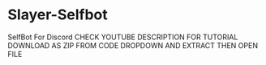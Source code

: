 # Slayer-Selfbot
SelfBot For Discord
CHECK YOUTUBE DESCRIPTION FOR TUTORIAL 
DOWNLOAD AS ZIP FROM CODE DROPDOWN AND EXTRACT THEN OPEN FILE
